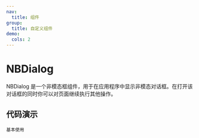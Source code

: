 ```yaml
---
nav:
  title: 组件
group:
  title: 自定义组件
demo:
  cols: 2
---
```


# NBDialog

NBDialog 是一个非模态框组件，用于在应用程序中显示非模态对话框。在打开该对话框的同时你可以对页面继续执行其他操作。

## 代码演示

<code src='./demo/basic.tsx'>基本使用</code>
